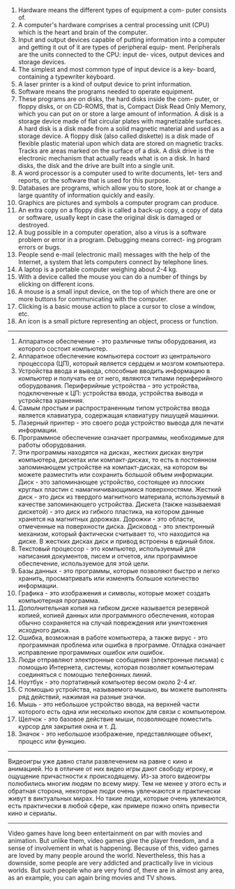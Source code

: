 1. Hardware means the different types of equipment a com- puter consists of. 
2. A computer's hardware comprises a central processing unit (CPU) which is the heart and brain of the computer. 
3. Input and output devices capable of putting information into a computer and getting it out of it are types of peripheral equip- ment. Peripherals are the units connected to the CPU: input de- vices, output devices and storage devices. 
4. The simplest and most common type of input device is a key- board, containing a typewriter keyboard. 
5. A laser printer is a kind of output device to print information. 
6. Software means the programs needed to operate equipment. 
7. These programs are on disks, the hard disks inside the com- puter, or floppy disks, or on CD-ROMS, that is, Compact Disk Read Only Memory, which you can put on or store a large amount of information. A disk is a storage device made of flat circular plates with magnetizable surfaces. A hard disk is a disk made from a solid magnetic material and used as a storage device. A floppy disk (also called diskette) is a disk made of flexible plastic material upon which data are stored on magnetic tracks. Tracks are areas marked on the surface of a disk. A disk drive is the electronic mechanism that actually reads what is on a disk. In hard disks, the disk and the drive are built into a single unit. 
8. A word processor is a computer used to write documents, let- ters and reports, or the software that is used for this purpose. 
9. Databases are programs, which allow you to store, look at or change a large quantity of information quickly and easily. 
10. Graphics are pictures and symbols a computer program can produce. 
11. An extra copy on a floppy disk is called a back-up copy, a copy of data or software, usually kept in case the original disk is damaged or destroyed. 
12. A bug possible in a computer operation, also a virus is a software problem or error in a program. Debugging means correct- ing program errors or bugs. 
13. People send e-mail (electronic mail) messages with the help of the Internet, a system that lets computers connect by telephone lines. 
14. A laptop is a portable computer weighing about 2-4 kg. 
15. With a device called the mouse you can do a number of things by elicking on different icons. 
16. A mouse is a small input device, on the top of which there are one or more buttons for communicating with the computer. 
17. Clicking is a basic mouse action to place a cursor to close a window, etc. 
18. An icon is a small picture representing an object, process or function.

---

1. Аппаратное обеспечение - это различные типы оборудования, из которого состоит компьютер.
2. Аппаратное обеспечение компьютера состоит из центрального процессора (ЦП), который является сердцем и мозгом компьютера.
3. Устройства ввода и вывода, способные вводить информацию в компьютер и получать ее от него, являются типами периферийного оборудования. Периферийные устройства - это устройства, подключенные к ЦП: устройства ввода, устройства вывода и устройства хранения.
4. Самым простым и распространенным типом устройства ввода является клавиатура, содержащая клавиатуру пишущей машинки.
5. Лазерный принтер - это своего рода устройство вывода для печати информации.
6. Программное обеспечение означает программы, необходимые для работы оборудования.
7. Эти программы находятся на дисках, жестких дисках внутри компьютера, дискетах или компакт-дисках, то есть в постоянном запоминающем устройстве на компакт-дисках, на котором вы можете разместить или сохранить большой объем информации. Диск - это запоминающее устройство, состоящее из плоских круглых пластин с намагничивающимися поверхностями. Жесткий диск - это диск из твердого магнитного материала, используемый в качестве запоминающего устройства. Дискета (также называемая дискетой) - это диск из гибкого пластика, на котором данные хранятся на магнитных дорожках. Дорожки - это области, отмеченные на поверхности диска. Дисковод - это электронный механизм, который фактически считывает то, что находится на диске. В жестких дисках диск и привод встроены в единый блок.
8. Текстовый процессор - это компьютер, используемый для написания документов, писем и отчетов, или программное обеспечение, используемое для этой цели.
9. Базы данных - это программы, которые позволяют быстро и легко хранить, просматривать или изменять большое количество информации.
10. Графика - это изображения и символы, которые может создать компьютерная программа.
11. Дополнительная копия на гибком диске называется резервной копией, копией данных или программного обеспечения, которая обычно сохраняется на случай повреждения или уничтожения исходного диска.
12. Ошибка, возможная в работе компьютера, а также вирус - это программная проблема или ошибка в программе. Отладка означает исправление программных ошибок или ошибок.
13. Люди отправляют электронные сообщения (электронные письма) с помощью Интернета, системы, которая позволяет компьютерам соединяться с помощью телефонных линий.
14. Ноутбук - это портативный компьютер весом около 2-4 кг.
15. С помощью устройства, называемого мышью, вы можете выполнять ряд действий, нажимая на разные значки.
16. Мышь - это небольшое устройство ввода, на верхней части которого есть одна или несколько кнопок для связи с компьютером.
17. Щелчок - это базовое действие мыши, позволяющее поместить курсор для закрытия окна и т. Д.
18. Значок - это небольшое изображение, представляющее объект, процесс или функцию.


---

Видеоигры уже давно стали развлечением на равне с кино и анимацией. Но в отличие от них видео игры дают свободу игроку, и ощущение причастности к происходящему. Из-за этого видеоигры полюбились многим людям по всему миру. Тем не менее у этого есть и обратная сторона, некоторые люди очень увлечкаются и практически живут в виктуальных мирах. Но такие люди, которые очень увлекаются, есть практически в любой сфере, как примере пожно опять привести кино и сериалы.

---

Video games have long been entertainment on par with movies and animation. But unlike them, video games give the player freedom, and a sense of involvement in what is happening. Because of this, video games are loved by many people around the world. Nevertheless, this has a downside, some people are very addicted and practically live in vicious worlds. But such people who are very fond of, there are in almost any area, as an example, you can again bring movies and TV shows.